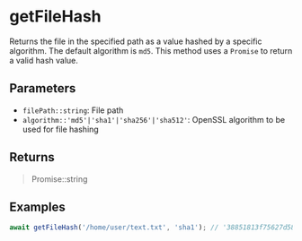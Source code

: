 # getFileHash <Badge type="tip" text="JavaScript" />

Returns the file in the specified path as a value hashed by a specific algorithm. The default algorithm is `md5`. This method uses a `Promise` to return a valid hash value.

## Parameters

- `filePath::string`: File path
- `algorithm::'md5'|'sha1'|'sha256'|'sha512'`: OpenSSL algorithm to be used for file hashing

## Returns

> Promise::string

## Examples

```javascript
await getFileHash('/home/user/text.txt', 'sha1'); // '38851813f75627d581c593f3ccfb7061dd013fbd'
```
